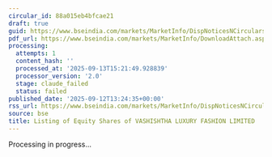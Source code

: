 ```yaml
---
circular_id: 88a015eb4bfcae21
draft: true
guid: https://www.bseindia.com/markets/MarketInfo/DispNoticesNCirculars.aspx?Noticeid={6B69E6C3-DB72-4F78-9FDB-A55F5613DD42}&noticeno=20250912-93&dt=09/12/2025&icount=93&totcount=103&flag=0
pdf_url: https://www.bseindia.com/markets/MarketInfo/DownloadAttach.aspx?id=20250912-93&attachedId=efb6d1b0-9b06-4414-9d14-8a127e224224
processing:
  attempts: 1
  content_hash: ''
  processed_at: '2025-09-13T15:21:49.928839'
  processor_version: '2.0'
  stage: claude_failed
  status: failed
published_date: '2025-09-12T13:24:35+00:00'
rss_url: https://www.bseindia.com/markets/MarketInfo/DispNoticesNCirculars.aspx?Noticeid={6B69E6C3-DB72-4F78-9FDB-A55F5613DD42}&noticeno=20250912-93&dt=09/12/2025&icount=93&totcount=103&flag=0
source: bse
title: Listing of Equity Shares of VASHISHTHA LUXURY FASHION LIMITED
---
```


Processing in progress...